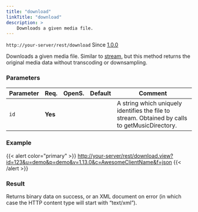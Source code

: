 ```yaml
---
title: "download"
linkTitle: "download"
description: >
    Downloads a given media file.
---
```


`http://your-server/rest/download` Since [1.0.0](../../subsonic-versions)

Downloads a given media file. Similar to [stream](../stream), but this method returns the original media data without transcoding or downsampling.

### Parameters

| Parameter | Req. | OpenS. | Default | Comment |
| --- | --- | --- | --- | --- |
| `id` | **Yes** | |     | A string which uniquely identifies the file to stream. Obtained by calls to getMusicDirectory. |

### Example

{{< alert color="primary" >}} <http://your-server/rest/download.view?id=123&u=demo&p=demo&v=1.13.0&c=AwesomeClientName&f=json> {{< /alert >}}

### Result

Returns binary data on success, or an XML document on error (in which case the HTTP content type will start with “text/xml”).
